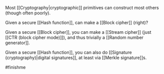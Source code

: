 Most [[Cryptography|cryptographic]] primitives can construct most others (though often poorly).

Given a secure [[Hash function]], can make a [[Block cipher]] (right)?

Given a secure [[Block cipher]], you can make a [[Stream cipher]] (just [[CTR (block cipher mode)]]), and thus trivially a [[Random number generator]].

Given a secure [[Hash function]], you can also do [[Signature (cryptography)|digital signatures]], at least via [[Merkle signature]]s.

#finishme